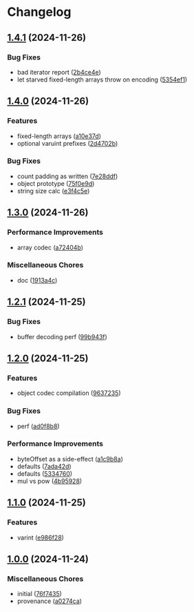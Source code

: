 # Changelog

## [1.4.1](https://github.com/cha0s/crunches/compare/crunches-v1.4.0...crunches-v1.4.1) (2024-11-26)


### Bug Fixes

* bad iterator report ([2b4ce4e](https://github.com/cha0s/crunches/commit/2b4ce4ef237d66e151e6651b12cf52ec7a2bfbdd))
* let starved fixed-length arrays throw on encoding ([5354ef1](https://github.com/cha0s/crunches/commit/5354ef1cc82466b5328257f5caba981fe8ee2c17))

## [1.4.0](https://github.com/cha0s/crunches/compare/crunches-v1.3.0...crunches-v1.4.0) (2024-11-26)


### Features

* fixed-length arrays ([a10e37d](https://github.com/cha0s/crunches/commit/a10e37d57f4e2db080c5cdfd357d8c9024fa9585))
* optional varuint prefixes ([2d4702b](https://github.com/cha0s/crunches/commit/2d4702b1386bd409c4f4988b5889ad834f2fa61a))


### Bug Fixes

* count padding as written ([7e28ddf](https://github.com/cha0s/crunches/commit/7e28ddf3bcf517a22d759161744b224ec25d2518))
* object prototype ([75f0e9d](https://github.com/cha0s/crunches/commit/75f0e9d558470aacec691ec91716ad338f152b15))
* string size calc ([e3f4c5e](https://github.com/cha0s/crunches/commit/e3f4c5ef7b95dc71fb0682dbdc197e43214d3d0f))

## [1.3.0](https://github.com/cha0s/crunches/compare/crunches-v1.2.1...crunches-v1.3.0) (2024-11-26)


### Performance Improvements

* array codec ([a72404b](https://github.com/cha0s/crunches/commit/a72404ba7d307b421d9b567d7d5fc0c06ed64eab))


### Miscellaneous Chores

* doc ([1913a4c](https://github.com/cha0s/crunches/commit/1913a4c9099c5471d741baca6bd01e575d8cb131))

## [1.2.1](https://github.com/cha0s/crunches/compare/crunches-v1.2.0...crunches-v1.2.1) (2024-11-25)


### Bug Fixes

* buffer decoding perf ([99b943f](https://github.com/cha0s/crunches/commit/99b943f69232fdfa9e4f04f7f2333d5164cf872e))

## [1.2.0](https://github.com/cha0s/crunches/compare/crunches-v1.1.0...crunches-v1.2.0) (2024-11-25)


### Features

* object codec compilation ([9637235](https://github.com/cha0s/crunches/commit/9637235850b644ddb9468f66151b2b53a0753646))


### Bug Fixes

* perf ([ad0f8b8](https://github.com/cha0s/crunches/commit/ad0f8b84580f23dcd9785dd308015e54642ae17d))


### Performance Improvements

* byteOffset as a side-effect ([a1c9b8a](https://github.com/cha0s/crunches/commit/a1c9b8af8713d9bc85d1fea2016365c49c040255))
* defaults ([7ada42d](https://github.com/cha0s/crunches/commit/7ada42d58b8460f612d788afb9f3017723a6b15d))
* defaults ([5334760](https://github.com/cha0s/crunches/commit/5334760aeffc1c79532df12eadc689e23b901db8))
* mul vs pow ([4b95928](https://github.com/cha0s/crunches/commit/4b95928d3d91731cacf4d8dcb2a6269dc3a6b0ab))

## [1.1.0](https://github.com/cha0s/crunches/compare/crunches-v1.0.0...crunches-v1.1.0) (2024-11-25)


### Features

* varint ([e986f28](https://github.com/cha0s/crunches/commit/e986f287c798078438272e0d614020cd7f47727e))

## [1.0.0](https://github.com/cha0s/crunches/compare/crunches-v0.0.1...crunches-v1.0.0) (2024-11-24)


### Miscellaneous Chores

* initial ([76f7435](https://github.com/cha0s/crunches/commit/76f7435747f72d1f6e090b95338b65b1b016cf7c))
* provenance ([a0274ca](https://github.com/cha0s/crunches/commit/a0274caca16637f927c721862743a0fad3835651))
